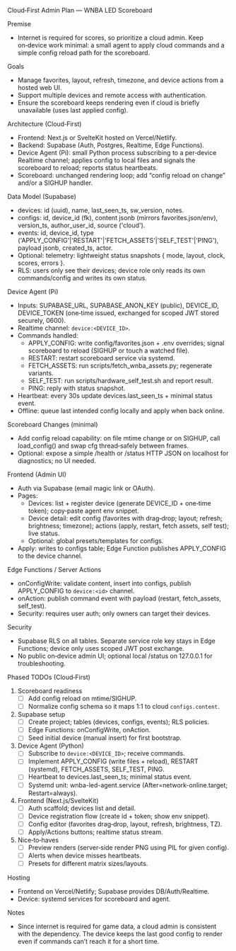 Cloud‑First Admin Plan — WNBA LED Scoreboard

Premise
- Internet is required for scores, so prioritize a cloud admin. Keep on‑device work minimal: a small agent to apply cloud commands and a simple config reload path for the scoreboard.

Goals
- Manage favorites, layout, refresh, timezone, and device actions from a hosted web UI.
- Support multiple devices and remote access with authentication.
- Ensure the scoreboard keeps rendering even if cloud is briefly unavailable (uses last applied config).

Architecture (Cloud‑First)
- Frontend: Next.js or SvelteKit hosted on Vercel/Netlify.
- Backend: Supabase (Auth, Postgres, Realtime, Edge Functions).
- Device Agent (Pi): small Python process subscribing to a per‑device Realtime channel; applies config to local files and signals the scoreboard to reload; reports status heartbeats.
- Scoreboard: unchanged rendering loop; add “config reload on change” and/or a SIGHUP handler.

Data Model (Supabase)
- devices: id (uuid), name, last_seen_ts, sw_version, notes.
- configs: id, device_id (fk), content jsonb (mirrors favorites.json/env), version_ts, author_user_id, source ('cloud').
- events: id, device_id, type ('APPLY_CONFIG'|'RESTART'|'FETCH_ASSETS'|'SELF_TEST'|'PING'), payload jsonb, created_ts, actor.
- Optional: telemetry: lightweight status snapshots { mode, layout, clock, scores, errors }.
- RLS: users only see their devices; device role only reads its own commands/config and writes its own status.

Device Agent (Pi)
- Inputs: SUPABASE_URL, SUPABASE_ANON_KEY (public), DEVICE_ID, DEVICE_TOKEN (one‑time issued, exchanged for scoped JWT stored securely, 0600).
- Realtime channel: `device:<DEVICE_ID>`.
- Commands handled:
  - APPLY_CONFIG: write config/favorites.json + .env overrides; signal scoreboard to reload (SIGHUP or touch a watched file).
  - RESTART: restart scoreboard service via systemd.
  - FETCH_ASSETS: run scripts/fetch_wnba_assets.py; regenerate variants.
  - SELF_TEST: run scripts/hardware_self_test.sh and report result.
  - PING: reply with status snapshot.
- Heartbeat: every 30s update devices.last_seen_ts + minimal status event.
- Offline: queue last intended config locally and apply when back online.

Scoreboard Changes (minimal)
- Add config reload capability: on file mtime change or on SIGHUP, call load_config() and swap cfg thread‑safely between frames.
- Optional: expose a simple /health or /status HTTP JSON on localhost for diagnostics; no UI needed.

Frontend (Admin UI)
- Auth via Supabase (email magic link or OAuth).
- Pages:
  - Devices: list + register device (generate DEVICE_ID + one‑time token); copy‑paste agent env snippet.
  - Device detail: edit config (favorites with drag‑drop; layout; refresh; brightness; timezone); actions (apply, restart, fetch assets, self test); live status.
  - Optional: global presets/templates for configs.
- Apply: writes to configs table; Edge Function publishes APPLY_CONFIG to the device channel.

Edge Functions / Server Actions
- onConfigWrite: validate content, insert into configs, publish APPLY_CONFIG to `device:<id>` channel.
- onAction: publish command event with payload (restart, fetch_assets, self_test).
- Security: requires user auth; only owners can target their devices.

Security
- Supabase RLS on all tables. Separate service role key stays in Edge Functions; device only uses scoped JWT post exchange.
- No public on‑device admin UI; optional local /status on 127.0.0.1 for troubleshooting.

Phased TODOs (Cloud‑First)
1) Scoreboard readiness
   - [ ] Add config reload on mtime/SIGHUP.
   - [ ] Normalize config schema so it maps 1:1 to cloud `configs.content`.

2) Supabase setup
   - [ ] Create project; tables (devices, configs, events); RLS policies.
   - [ ] Edge Functions: onConfigWrite, onAction.
   - [ ] Seed initial device (manual insert) for first bootstrap.

3) Device Agent (Python)
   - [ ] Subscribe to `device:<DEVICE_ID>`; receive commands.
   - [ ] Implement APPLY_CONFIG (write files + reload), RESTART (systemd), FETCH_ASSETS, SELF_TEST, PING.
   - [ ] Heartbeat to devices.last_seen_ts; minimal status event.
   - [ ] Systemd unit: wnba-led-agent.service (After=network-online.target; Restart=always).

4) Frontend (Next.js/SvelteKit)
   - [ ] Auth scaffold; devices list and detail.
   - [ ] Device registration flow (create id + token; show env snippet).
   - [ ] Config editor (favorites drag‑drop, layout, refresh, brightness, TZ).
   - [ ] Apply/Actions buttons; realtime status stream.

5) Nice‑to‑haves
   - [ ] Preview renders (server‑side render PNG using PIL for given config).
   - [ ] Alerts when device misses heartbeats.
   - [ ] Presets for different matrix sizes/layouts.

Hosting
- Frontend on Vercel/Netlify; Supabase provides DB/Auth/Realtime.
- Device: systemd services for scoreboard and agent.

Notes
- Since internet is required for game data, a cloud admin is consistent with the dependency. The device keeps the last good config to render even if commands can’t reach it for a short time.
